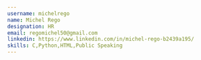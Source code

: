 ```yaml
---
username: michelrego
name: Michel Rego
designation: HR
email: regomichel50@gmail.com
linkedin: https://www.linkedin.com/in/michel-rego-b2439a195/
skills: C,Python,HTML,Public Speaking
---
```

